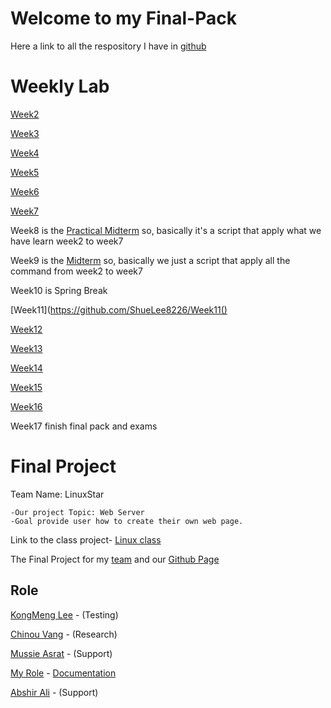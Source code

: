 # Welcome to my Final-Pack

Here a link to all the respository I have in [github](https://github.com/ShueLee8226?tab=repositories)

# Weekly Lab
[Week2](https://github.com/ShueLee8226/Week2)

[Week3](https://github.com/ShueLee8226/Week3)

[Week4](https://github.com/ShueLee8226/Week4)

[Week5](https://github.com/ShueLee8226/Week5)

[Week6](https://github.com/ShueLee8226/Week6)

[Week7](https://github.com/ShueLee8226/Week7)

Week8 is the [Practical Midterm](https://github.com/ShueLee8226/Week8) so, basically it's a script that apply what we have learn week2 to week7

Week9 is the [Midterm](https://github.com/ShueLee8226/Midterm) so, basically we just a script that apply all the command from week2 to week7

Week10 is Spring Break

[Week11](https://github.com/ShueLee8226/Week11()

[Week12](https://github.com/ShueLee8226/Week12)

[Week13](https://github.com/ShueLee8226/Week13)

[Week14](https://github.com/ShueLee8226/Week14)

[Week15](https://github.com/ShueLee8226/Week15)

[Week16](https://github.com/ShueLee8226/Week16)

Week17 finish final pack and exams

# Final Project
Team Name: LinuxStar

```
-Our project Topic: Web Server
-Goal provide user how to create their own web page.
```
Link to the class project- [Linux class](https://sootsplash.csci2461.com/index.html)


The Final Project for my [team](https://sootsplash.csci2461.com/linuxstar.html) and our [Github Page](https://github.com/kml74123/Web-Server-Team/projects/2)

## Role
[KongMeng Lee](https://github.com/kml74123) - (Testing) 

[Chinou Vang](https://github.com/ChennisVang) - (Research)

[Mussie Asrat](https://github.com/A2795) - (Support)

[My Role](https://github.com/ShueLee8226) - [Documentation](https://github.com/ShueLee8226/FinalDoc)

[Abshir Ali](https://github.com/caqlishire) - (Support)
